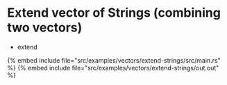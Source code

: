 # Extend vector of Strings (combining two vectors)

* extend

{% embed include file="src/examples/vectors/extend-strings/src/main.rs" %}
{% embed include file="src/examples/vectors/extend-strings/out.out" %}




